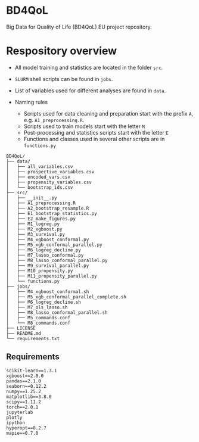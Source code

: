 # BD4QoL
Big Data for Quality of Life (BD4QoL) EU project repository.


# Respository overview

- All model training and statistics are located in the folder `src`.
- `SLURM` shell scripts can be found in `jobs`.
- List of variables used for different analyses are found in `data`.

- Naming rules
  - Scripts used for data cleaning and preparation start with the prefix `A`, e.g. `A1_preprocessing.R`.
  - Scripts used to train models start with the letter `M`
  - Post-processing and statistics scripts start with the letter `E`
  - Functions and classes used in several other scripts are in `functions.py`


```
BD4QoL/
├── data/
│   ├── all_variables.csv
│   ├── prospective_variables.csv
│   ├── encoded_vars.csv
│   ├── propensity_variables.csv
│   └── bootstrap_ids.csv
├── src/
│   ├── __init__.py
│   ├── A1_preprocessing.R
│   ├── A2_bootstrap_resample.R
│   ├── E1_bootstrap_statistics.py
│   ├── E2_make_figures.py
│   ├── M1_logreg.py
│   ├── M2_xgboost.py
│   ├── M3_survival.py
│   ├── M4_xgboost_conformal.py
│   ├── M5_xgb_conformal_parallel.py
│   ├── M6_logreg_decline.py
│   ├── M7_lasso_conformal.py
│   ├── M8_lasso_conformal_parallel.py
│   ├── M9_survival_parallel.py
│   ├── M10_propensity.py
│   ├── M11_propensity_parallel.py
│   └── functions.py
├── jobs/
│   ├── M4_xgboost_conformal.sh
│   ├── M5_xgb_conformal_parallel_complete.sh
│   ├── M6_logreg_decline.sh
│   ├── M7_ols_lasso.sh
│   ├── M8_lasso_conformal_parallel.sh
│   ├── M5_commands.conf
│   └── M8_commands.conf
├── LICENSE
├── README.md
└── requirements.txt
```

## Requirements

```{txt}
scikit-learn==1.3.1
xgboost==2.0.0
pandas==2.1.0
seaborn==0.12.2
numpy==1.25.2
matplotlib==3.8.0
scipy==1.11.2
torch==2.0.1
jupyterlab
plotly
ipython
hyperopt==0.2.7
mapie==0.7.0
```



